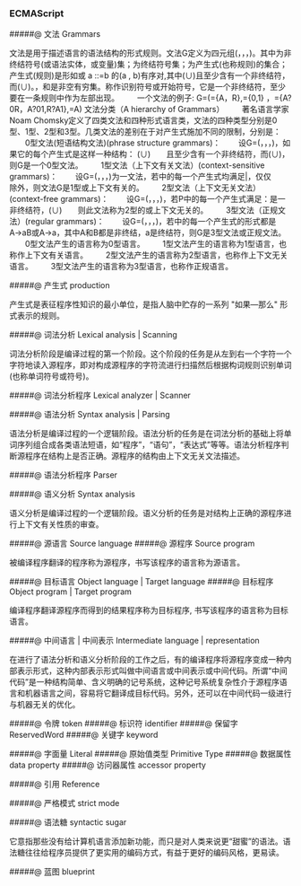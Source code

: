 ### ECMAScript

#####@ 文法 Grammars

文法是用于描述语言的语法结构的形式规则。文法G定义为四元组(，，，)。其中为非终结符号(或语法实体，或变量)集；为终结符号集；为产生式(也称规则)的集合；产生式(规则)是形如或 a ::=b 的(a , b)有序对,其中(∪)且至少含有一个非终结符，而(∪)。，和是非空有穷集。称作识别符号或开始符号，它是一个非终结符，至少要在一条规则中作为左部出现。 
　　一个文法的例子: G=(={A，R},={0,1} ，={A?0R，A?01,R?A1},=A) 
文法分类（A hierarchy of Grammars） 
　　著名语言学家Noam Chomsky定义了四类文法和四种形式语言类，文法的四种类型分别是0型、1型、2型和3型。几类文法的差别在于对产生式施加不同的限制，分别是： 
　　0型文法(短语结构文法)(phrase structure grammars)： 
　　设G=(，，，)，如果它的每个产生式是这样一种结构： (∪)　　且至少含有一个非终结符，而(∪)，则G是一个0型文法。 
　　1型文法（上下文有关文法）(context-sensitive grammars)： 
　　设G=(，，，)为一文法，若中的每一个产生式均满足|，仅仅　　除外，则文法G是1型或上下文有关的。 
　　2型文法（上下文无关文法）(context-free grammars)： 
　　设G=(，，，)，若P中的每一个产生式满足：是一非终结符，(∪)　　则此文法称为2型的或上下文无关的。 
　　3型文法（正规文法）(regular grammars)： 
　　设G=(，，，)，若中的每一个产生式的形式都是A→aB或A→a，其中A和B都是非终结，a是终结符，则G是3型文法或正规文法。 
　　0型文法产生的语言称为0型语言。 
　　1型文法产生的语言称为1型语言，也称作上下文有关语言。 
　　2型文法产生的语言称为2型语言，也称作上下文无关语言。 
　　3型文法产生的语言称为3型语言，也称作正规语言。

#####@ 产生式 production

产生式是表征程序性知识的最小单位，是指人脑中贮存的一系列 "如果—那么" 形式表示的规则。

#####@ 词法分析 Lexical analysis | Scanning

词法分析阶段是编译过程的第一个阶段。这个阶段的任务是从左到右一个字符一个字符地读入源程序，即对构成源程序的字符流进行扫描然后根据构词规则识别单词(也称单词符号或符号)。

#####@ 词法分析程序 Lexical analyzer | Scanner

#####@ 语法分析 Syntax analysis | Parsing

语法分析是编译过程的一个逻辑阶段。语法分析的任务是在词法分析的基础上将单词序列组合成各类语法短语，如“程序”，“语句”，“表达式”等等。语法分析程序判断源程序在结构上是否正确。源程序的结构由上下文无关文法描述。

#####@ 语法分析程序 Parser

#####@ 语义分析 Syntax analysis

语义分析是编译过程的一个逻辑阶段。语义分析的任务是对结构上正确的源程序进行上下文有关性质的审查。

#####@ 源语言 Source language
#####@ 源程序 Source program

被编译程序翻译的程序称为源程序，书写该程序的语言称为源语言。

#####@ 目标语言 Object language | Target language
#####@ 目标程序 Object program | Target program

编译程序翻译源程序而得到的结果程序称为目标程序, 书写该程序的语言称为目标语言。

#####@ 中间语言 | 中间表示 Intermediate language | representation

在进行了语法分析和语义分析阶段的工作之后，有的编译程序将源程序变成一种内部表示形式，这种内部表示形式叫做中间语言或中间表示或中间代码。所谓“中间代码”是一种结构简单、含义明确的记号系统，这种记号系统复杂性介于源程序语言和机器语言之间，容易将它翻译成目标代码。另外，还可以在中间代码一级进行与机器无关的优化。

#####@ 令牌 token
#####@ 标识符 identifier
#####@ 保留字 ReservedWord
#####@ 关键字 keyword

#####@ 字面量 Literal
#####@ 原始值类型 Primitive Type 
#####@ 数据属性  data property
#####@ 访问器属性 accessor property

#####@ 引用 Reference

#####@ 严格模式 strict mode

#####@ 语法糖 syntactic sugar

它意指那些没有给计算机语言添加新功能，而只是对人类来说更“甜蜜”的语法。语法糖往往给程序员提供了更实用的编码方式，有益于更好的编码风格，更易读。

#####@ 蓝图 blueprint











